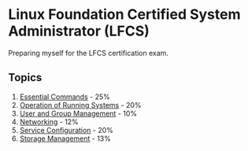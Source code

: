 # Linux Foundation Certified System Administrator (LFCS)
Preparing myself for the LFCS certification exam.

## Topics
1. [Essential Commands](EssentialCommands) - 25%
2. [Operation of Running Systems](OperationRunningSystems) - 20%
3. [User and Group Management](UserGroupManagement) - 10%
4. [Networking](Networking) - 12%
5. [Service Configuration](ServiceConfiguration) - 20%
6. [Storage Management](StorageManagement) - 13%
